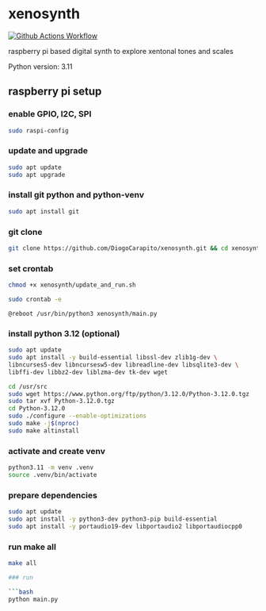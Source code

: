 # xenosynth

[![Github Actions Workflow](https://github.com/DiogoCarapito/xenosynth/actions/workflows/main.yaml/badge.svg)](https://github.com/DiogoCarapito/xenosynth/actions/workflows/main.yaml)

raspberry pi based digital synth to explore xentonal tones and scales

Python version: 3.11

## raspberry pi setup

### enable GPIO, I2C, SPI

```bash
sudo raspi-config
```

### update and upgrade

```bash
sudo apt update
sudo apt upgrade
```

### install git python and python-venv

```bash
sudo apt install git
```

### git clone

```bash
git clone https://github.com/DiogoCarapito/xenosynth.git && cd xenosynth
```

### set crontab

```bash
chmod +x xenosynth/update_and_run.sh
```

```bash
sudo crontab -e
```

```nano
@reboot /usr/bin/python3 xenosynth/main.py
```

### install python 3.12 (optional)

```bash
sudo apt update
sudo apt install -y build-essential libssl-dev zlib1g-dev \
libncurses5-dev libncursesw5-dev libreadline-dev libsqlite3-dev \
libffi-dev libbz2-dev liblzma-dev tk-dev wget

cd /usr/src
sudo wget https://www.python.org/ftp/python/3.12.0/Python-3.12.0.tgz
sudo tar xvf Python-3.12.0.tgz
cd Python-3.12.0
sudo ./configure --enable-optimizations
sudo make -j$(nproc)
sudo make altinstall
```

### activate and create venv

```bash
python3.11 -m venv .venv
source .venv/bin/activate
```

### prepare dependencies

```bash
sudo apt update
sudo apt install -y python3-dev python3-pip build-essential
sudo apt install -y portaudio19-dev libportaudio2 libportaudiocpp0
```

### run make all

```bash
make all

### run

```bash
python main.py
```
